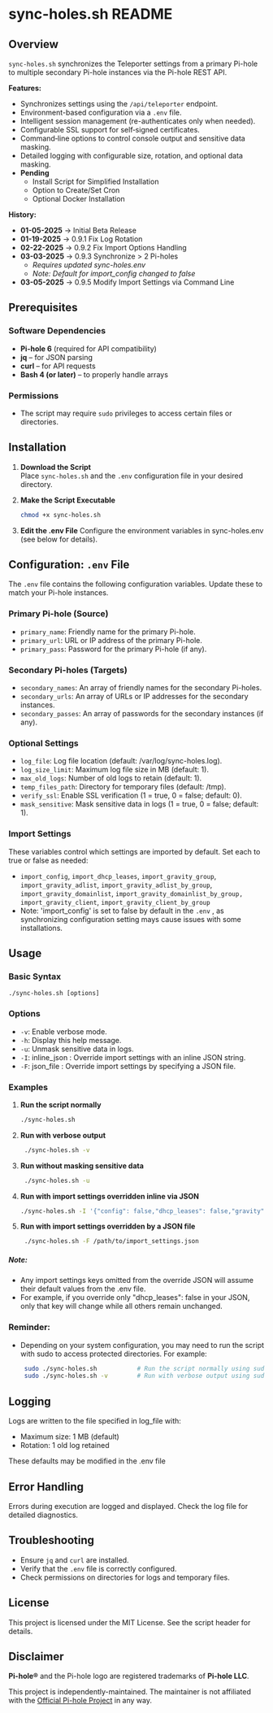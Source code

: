 # sync-holes.sh README

## Overview

`sync-holes.sh` synchronizes the Teleporter settings from a primary Pi-hole to multiple secondary Pi-hole instances via the Pi-hole REST API.

**Features:**
- Synchronizes settings using the `/api/teleporter` endpoint.
- Environment-based configuration via a `.env` file.
- Intelligent session management (re-authenticates only when needed).
- Configurable SSL support for self‑signed certificates.
- Command‑line options to control console output and sensitive data masking.
- Detailed logging with configurable size, rotation, and optional data masking.
- **Pending**
    - Install Script for Simplified Installation  
    - Option to Create/Set Cron
    - Optional Docker Installation

**History:**
- **01-05-2025** → Initial Beta Release  
- **01-19-2025** → 0.9.1 Fix Log Rotation  
- **02-22-2025** → 0.9.2 Fix Import Options Handling  
- **03-03-2025** → 0.9.3 Synchronize > 2 Pi-holes  
  - *Requires updated sync-holes.env*  
  - *Note: Default for import_config changed to false*  
- **03-05-2025** → 0.9.5 Modify Import Settings via Command Line  

## Prerequisites

### Software Dependencies
- **Pi-hole 6** (required for API compatibility)
- **jq** – for JSON parsing
- **curl** – for API requests
- **Bash 4 (or later)** – to properly handle arrays

### Permissions
- The script may require `sudo` privileges to access certain files or directories.

## Installation

1. **Download the Script**  
   Place `sync-holes.sh` and the `.env` configuration file in your desired directory.

2. **Make the Script Executable**  
   ```bash
   chmod +x sync-holes.sh

3. **Edit the .env File**
    Configure the environment variables in sync-holes.env (see below for details).

## Configuration: `.env` File

The `.env` file contains the following configuration variables. Update these to match your Pi-hole instances.

### Primary Pi-hole (Source)
- `primary_name`: Friendly name for the primary Pi-hole.
- `primary_url`: URL or IP address of the primary Pi-hole.
- `primary_pass`: Password for the primary Pi-hole (if any).

### Secondary Pi-holes (Targets)

- `secondary_names`: An array of friendly names for the secondary Pi-holes.
- `secondary_urls`: An array of URLs or IP addresses for the secondary instances.
- `secondary_passes`: An array of passwords for the secondary instances (if any).

### Optional Settings

- `log_file`: Log file location (default: /var/log/sync-holes.log).
- `log_size_limit`: Maximum log file size in MB (default: 1).
- `max_old_logs`: Number of old logs to retain (default: 1).
- `temp_files_path`: Directory for temporary files (default: /tmp).
- `verify_ssl`: Enable SSL verification (1 = true, 0 = false; default: 0).
- `mask_sensitive`: Mask sensitive data in logs (1 = true, 0 = false; default: 1).

### Import Settings
These variables control which settings are imported by default. Set each to true or false as needed:

- `import_config`, `import_dhcp_leases`, `import_gravity_group`, `import_gravity_adlist`, `import_gravity_adlist_by_group`, `import_gravity_domainlist`, `import_gravity_domainlist_by_group, import_gravity_client`, `import_gravity_client_by_group`
- Note: 'import_config' is set to false by default in the `.env` , as synchronizing configuration setting mays cause issues with some installations. 

## Usage

### Basic Syntax

    ./sync-holes.sh [options]

### Options

- `-v`: Enable verbose mode.
- `-h`: Display this help message.
- `-u`: Unmask sensitive data in logs.
- `-I`: inline_json : Override import settings with an inline JSON string.
- `-F`: json_file : Override import settings by specifying a JSON file.

### Examples

1. **Run the script normally**
   ```bash
   ./sync-holes.sh

3. **Run with verbose output**
   ```bash
    ./sync-holes.sh -v

4. **Run without masking sensitive data**
   ```bash
    ./sync-holes.sh -u

5. **Run with import settings overridden inline via JSON**
   ```bash
   ./sync-holes.sh -I '{"config": false,"dhcp_leases": false,"gravity": {"group": true,"adlist": false,"adlist_by_group": true,"domainlist": true,"domainlist_by_group": true,"client": true,"client_by_group": false}}'

7. **Run with import settings overridden by a JSON file**
   ```bash
    ./sync-holes.sh -F /path/to/import_settings.json

##### Note:
- Any import settings keys omitted from the override JSON will assume their default values from the .env file.
- For example, if you override only "dhcp_leases": false in your JSON, only that key will change while all others remain unchanged.

### Reminder:
- Depending on your system configuration, you may need to run the script with sudo to access protected directories. For example:
   ```bash
    sudo ./sync-holes.sh           # Run the script normally using sudo
    sudo ./sync-holes.sh -v        # Run with verbose output using sudo

## Logging

Logs are written to the file specified in log_file with:

- Maximum size: 1 MB (default)
- Rotation: 1 old log retained

These defaults may be modified in the .env file

## Error Handling

Errors during execution are logged and displayed. Check the log file for detailed diagnostics.

## Troubleshooting

- Ensure `jq` and `curl` are installed.
- Verify that the `.env` file is correctly configured.
- Check permissions on directories for logs and temporary files.

## License

This project is licensed under the MIT License. See the script header for details.

## Disclaimer

**Pi-hole®**  and the Pi-hole logo are registered trademarks of **Pi-hole LLC**.

This project is independently-maintained. The maintainer is not affiliated with the [Official Pi-hole Project](https://github.com/pi-hole) in any way.
